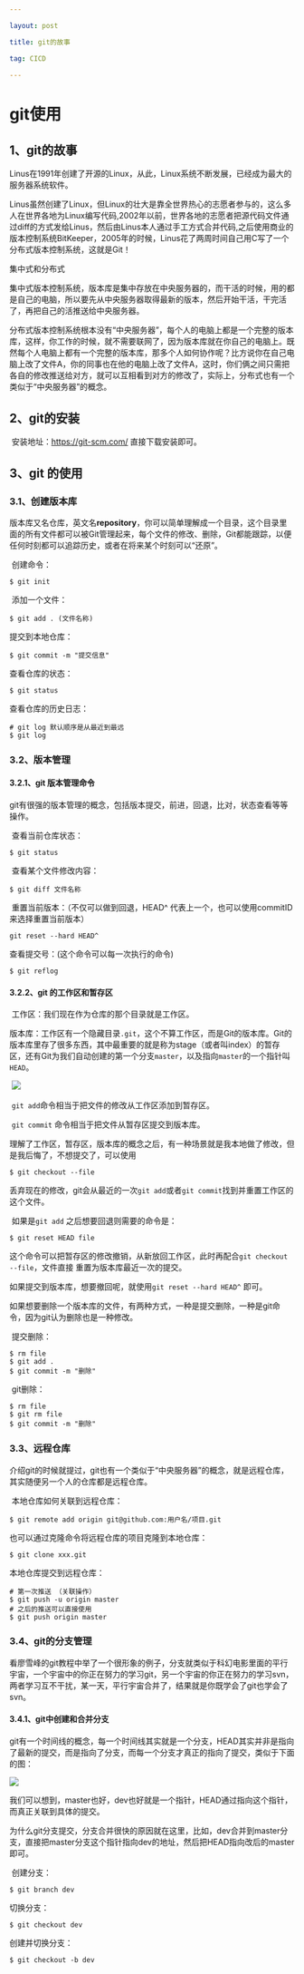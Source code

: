 ```yaml
---

layout: post

title: git的故事

tag: CICD

---
```

# git使用

## 1、git的故事

​	Linus在1991年创建了开源的Linux，从此，Linux系统不断发展，已经成为最大的服务器系统软件。

   Linus虽然创建了Linux，但Linux的壮大是靠全世界热心的志愿者参与的，这么多人在世界各地为Linux编写代码,2002年以前，世界各地的志愿者把源代码文件通过diff的方式发给Linus，然后由Linus本人通过手工方式合并代码,之后使用商业的版本控制系统BitKeeper，2005年的时候，Linus花了两周时间自己用C写了一个分布式版本控制系统，这就是Git！

   集中式和分布式

​    集中式版本控制系统，版本库是集中存放在中央服务器的，而干活的时候，用的都是自己的电脑，所以要先从中央服务器取得最新的版本，然后开始干活，干完活了，再把自己的活推送给中央服务器。

​	分布式版本控制系统根本没有“中央服务器”，每个人的电脑上都是一个完整的版本库，这样，你工作的时候，就不需要联网了，因为版本库就在你自己的电脑上。既然每个人电脑上都有一个完整的版本库，那多个人如何协作呢？比方说你在自己电脑上改了文件A，你的同事也在他的电脑上改了文件A，这时，你们俩之间只需把各自的修改推送给对方，就可以互相看到对方的修改了，实际上，分布式也有一个类似于“中央服务器”的概念。

## 2、git的安装

​	安装地址：<https://git-scm.com/>  直接下载安装即可。

## 3、git 的使用

### 3.1、创建版本库

​	版本库又名仓库，英文名**repository**，你可以简单理解成一个目录，这个目录里面的所有文件都可以被Git管理起来，每个文件的修改、删除，Git都能跟踪，以便任何时刻都可以追踪历史，或者在将来某个时刻可以“还原”。

​	创建命令：

```
$ git init 
```

​    添加一个文件：

```
$ git add . (文件名称)
```

  提交到本地仓库：

```
$ git commit -m "提交信息"
```

  查看仓库的状态：

```
$ git status 
```

查看仓库的历史日志：

```
# git log 默认顺序是从最近到最远 
$ git log
```

### 3.2、版本管理

####     3.2.1、git 版本管理命令

git有很强的版本管理的概念，包括版本提交，前进，回退，比对，状态查看等等操作。

​    查看当前仓库状态：

```
$ git status
```

​	查看某个文件修改内容：

```
$ git diff 文件名称
```

​    重置当前版本：（不仅可以做到回退，HEAD^ 代表上一个，也可以使用commitID 来选择重置当前版本）

```
git reset --hard HEAD^
```

   查看提交号：(这个命令可以每一次执行的命令)

```
$ git reflog 
```

####   3.2.2、git 的工作区和暂存区

​	工作区：我们现在作为仓库的那个目录就是工作区。

​	版本库：工作区有一个隐藏目录`.git`，这个不算工作区，而是Git的版本库。Git的版本库里存了很多东西，其中最重要的就是称为stage（或者叫index）的暂存区，还有Git为我们自动创建的第一个分支`master`，以及指向`master`的一个指针叫`HEAD`。

​	![](https://github.com/superhxf/superhxf.github.io/blob/master/_posts/images/gitaddcommit.jpg)

​		`git add`命令相当于把文件的修改从工作区添加到暂存区。

​		`git commit` 命令相当于把文件从暂存区提交到版本库。

​         理解了工作区，暂存区，版本库的概念之后，有一种场景就是我本地做了修改，但是我后悔了，不想提交了，可以使用

```
$ git checkout --file
```

​	丢弃现在的修改，git会从最近的一次`git add`或者`git commit`找到并重置工作区的这个文件。

​    如果是`git add` 之后想要回退则需要的命令是：

```
$ git reset HEAD file
```

​     这个命令可以把暂存区的修改撤销，从新放回工作区，此时再配合`git checkout --file`，文件直接 重置为版本库最近一次的提交。

​	 如果提交到版本库，想要撤回呢，就使用`git reset --hard HEAD^` 即可。

​     如果想要删除一个版本库的文件，有两种方式，一种是提交删除，一种是git命令，因为git认为删除也是一种修改。

​	提交删除：

```
$ rm file
$ git add .
$ git commit -m "删除"
```

​	git删除：

```
$ rm file
$ git rm file
$ git commit -m "删除"
```

### 3.3、远程仓库

​	介绍git的时候就提过，git也有一个类似于“中央服务器”的概念，就是远程仓库，其实随便另一个人的仓库都是远程仓库。

​	本地仓库如何关联到远程仓库：

```
$ git remote add origin git@github.com:用户名/项目.git
```

  也可以通过克隆命令将远程仓库的项目克隆到本地仓库：

```
$ git clone xxx.git
```

  本地仓库提交到远程仓库：

```
# 第一次推送 （关联操作）
$ git push -u origin master
# 之后的推送可以直接使用
$ git push origin master
```

### 3.4、git的分支管理

​	看廖雪峰的git教程中举了一个很形象的例子，分支就类似于科幻电影里面的平行宇宙，一个宇宙中的你正在努力的学习git，另一个宇宙的你正在努力的学习svn，两者学习互不干扰，某一天，平行宇宙合并了，结果就是你既学会了git也学会了svn。

#### 	3.4.1、git中创建和合并分支

​	 git有一个时间线的概念，每一个时间线其实就是一个分支，HEAD其实并非是指向了最新的提交，而是指向了分支，而每一个分支才真正的指向了提交，类似于下面的图：

![](https://github.com/superhxf/superhxf.github.io/blob/master/_posts/images/branch.png)

​	 我们可以想到，master也好，dev也好就是一个指针，HEAD通过指向这个指针，而真正关联到具体的提交。

​    为什么git分支提交，分支合并很快的原因就在这里，比如，dev合并到master分支，直接把master分支这个指针指向dev的地址，然后把HEAD指向改后的master即可。

​     创建分支：

```
$ git branch dev
```

   切换分支：

```
$ git checkout dev
```

   创建并切换分支：

```
$ git checkout -b dev
```

